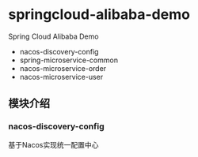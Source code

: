 # springcloud-alibaba-demo
Spring Cloud Alibaba Demo

- nacos-discovery-config
- spring-microservice-common
- nacos-microservice-order
- nacos-microservice-user



## 模块介绍

### nacos-discovery-config

基于Nacos实现统一配置中心